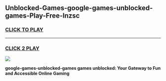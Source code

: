 
## Unblocked-Games-google-games-unblocked-games-Play-Free-lnzsc
<h3>
<a href="https://premium76.site?title=google-games-unblocked-games&ref=18A">CLICK TO PLAY</a></h3>
<hr>

<h3>
<a href="https://premium76.site?title=google-games-unblocked-games&ref=18A">CLICK 2 PLAY</a>
  
</h3>

<a href="https://premium76.site?title=google-games-unblocked-games&ref=18A"><img src="https://clearcache.store/games.png"></a>


**google-games-unblocked-games games unblocked: Your Gateway to Fun and Accessible Online Gaming**
